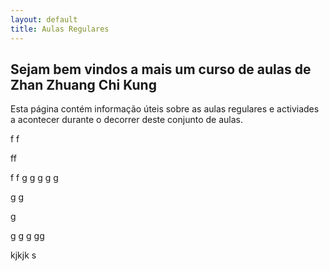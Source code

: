 ```yaml
---
layout: default
title: Aulas Regulares
---
```

## Sejam bem vindos a mais um curso de aulas de Zhan Zhuang Chi Kung

Esta página contém informação úteis sobre as aulas regulares e activiades a acontecer durante o decorrer deste conjunto de aulas. 


f
f



ff

f
f
g
g
g
g
g

g
g

g

g
g
g
gg











kjkjk s
